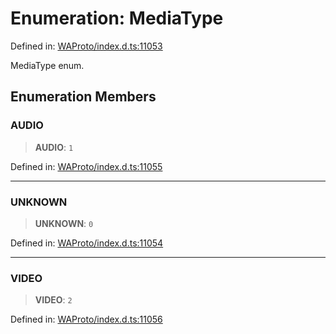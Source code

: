 # Enumeration: MediaType

Defined in: [WAProto/index.d.ts:11053](https://github.com/Riders004/Tv/blob/3d6aaf6f3efb499dc9d0ca82bb24083bb45a8478/WAProto/index.d.ts#L11053)

MediaType enum.

## Enumeration Members

### AUDIO

> **AUDIO**: `1`

Defined in: [WAProto/index.d.ts:11055](https://github.com/Riders004/Tv/blob/3d6aaf6f3efb499dc9d0ca82bb24083bb45a8478/WAProto/index.d.ts#L11055)

***

### UNKNOWN

> **UNKNOWN**: `0`

Defined in: [WAProto/index.d.ts:11054](https://github.com/Riders004/Tv/blob/3d6aaf6f3efb499dc9d0ca82bb24083bb45a8478/WAProto/index.d.ts#L11054)

***

### VIDEO

> **VIDEO**: `2`

Defined in: [WAProto/index.d.ts:11056](https://github.com/Riders004/Tv/blob/3d6aaf6f3efb499dc9d0ca82bb24083bb45a8478/WAProto/index.d.ts#L11056)

